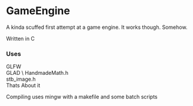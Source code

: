 # GameEngine
A kinda scuffed first attempt at a game engine.
It works though. Somehow.

Written in C

### Uses
GLFW \
GLAD \ 
HandmadeMath.h \
stb_image.h \
Thats About it

Compiling uses mingw with a makefile and some batch scripts
